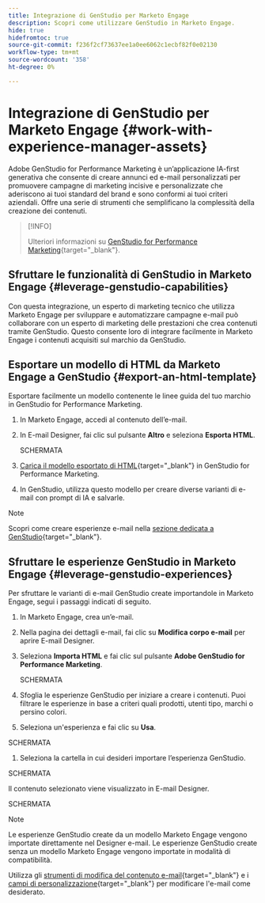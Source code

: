 ```yaml
---
title: Integrazione di GenStudio per Marketo Engage
description: Scopri come utilizzare GenStudio in Marketo Engage.
hide: true
hidefromtoc: true
source-git-commit: f236f2cf73637ee1a0ee6062c1ecbf82f0e02130
workflow-type: tm+mt
source-wordcount: '358'
ht-degree: 0%

---
```


# Integrazione di GenStudio per Marketo Engage {#work-with-experience-manager-assets}

Adobe GenStudio for Performance Marketing è un’applicazione IA-first generativa che consente di creare annunci ed e-mail personalizzati per promuovere campagne di marketing incisive e personalizzate che aderiscono ai tuoi standard del brand e sono conformi ai tuoi criteri aziendali. Offre una serie di strumenti che semplificano la complessità della creazione dei contenuti.

>[!INFO]
>
>Ulteriori informazioni su [GenStudio for Performance Marketing](https://experienceleague.adobe.com/it/docs/genstudio-for-performance-marketing/user-guide/home){target="_blank"}.

## Sfruttare le funzionalità di GenStudio in Marketo Engage {#leverage-genstudio-capabilities}

Con questa integrazione, un esperto di marketing tecnico che utilizza Marketo Engage per sviluppare e automatizzare campagne e-mail può collaborare con un esperto di marketing delle prestazioni che crea contenuti tramite GenStudio. Questo consente loro di integrare facilmente in Marketo Engage i contenuti acquisiti sul marchio da GenStudio.

## Esportare un modello di HTML da Marketo Engage a GenStudio {#export-an-html-template}

Esportare facilmente un modello contenente le linee guida del tuo marchio in GenStudio for Performance Marketing.

1. In Marketo Engage, accedi al contenuto dell’e-mail.

1. In E-mail Designer, fai clic sul pulsante **Altro** e seleziona **Esporta HTML**.

   SCHERMATA

1. [Carica il modello esportato di HTML](https://experienceleague.adobe.com/it/docs/genstudio-for-performance-marketing/user-guide/content/templates/use-templates#templates-from-ajo-and-marketo){target="_blank"} in GenStudio for Performance Marketing.

1. In GenStudio, utilizza questo modello per creare diverse varianti di e-mail con prompt di IA e salvarle.

>[!NOTE]
>
>Scopri come creare esperienze e-mail nella [sezione dedicata a GenStudio](https://experienceleague.adobe.com/it/docs/genstudio-for-performance-marketing/user-guide/create/create-email-experience){target="_blank"}.

## Sfruttare le esperienze GenStudio in Marketo Engage {#leverage-genstudio-experiences}

Per sfruttare le varianti di e-mail GenStudio create importandole in Marketo Engage, segui i passaggi indicati di seguito.

1. In Marketo Engage, crea un’e-mail.

1. Nella pagina dei dettagli e-mail, fai clic su **Modifica corpo e-mail** per aprire E-mail Designer.

1. Seleziona **Importa HTML** e fai clic sul pulsante **Adobe GenStudio for Performance Marketing**.

   SCHERMATA

1. Sfoglia le esperienze GenStudio per iniziare a creare i contenuti. Puoi filtrare le esperienze in base a criteri quali prodotti, utenti tipo, marchi o persino colori.

1. Seleziona un&#39;esperienza e fai clic su **Usa**.

SCHERMATA

1. Seleziona la cartella in cui desideri importare l’esperienza GenStudio.

SCHERMATA

Il contenuto selezionato viene visualizzato in E-mail Designer.

SCHERMATA

>[!NOTE]
>
>Le esperienze GenStudio create da un modello Marketo Engage vengono importate direttamente nel Designer e-mail. Le esperienze GenStudio create senza un modello Marketo Engage vengono importate in modalità di compatibilità.

Utilizza gli [strumenti di modifica del contenuto e-mail](/help/marketo/product-docs/email-marketing/email-designer/email-authoring.md#add-structure-and-content){target="_blank"} e i [campi di personalizzazione](/help/marketo/product-docs/email-marketing/email-designer/email-authoring.md#personalize-content){target="_blank"} per modificare l&#39;e-mail come desiderato.
